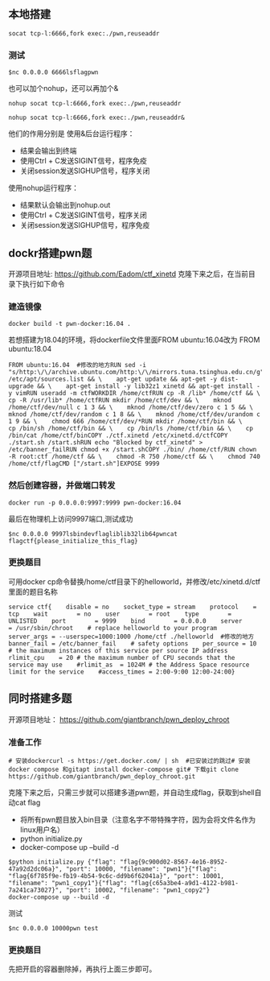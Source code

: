 ## 本地搭建

```
socat tcp-l:6666,fork exec:./pwn,reuseaddr
```

### 测试

```
$nc 0.0.0.0 6666lsflagpwn
```

也可以加个nohup，还可以再加个&

```
nohup socat tcp-l:6666,fork exec:./pwn,reuseaddr
```



```
nohup socat tcp-l:6666,fork exec:./pwn,reuseaddr&
```

他们的作用分别是
使用&后台运行程序：

- 结果会输出到终端
- 使用Ctrl + C发送SIGINT信号，程序免疫
- 关闭session发送SIGHUP信号，程序关闭

使用nohup运行程序：

- 结果默认会输出到nohup.out
- 使用Ctrl + C发送SIGINT信号，程序关闭
- 关闭session发送SIGHUP信号，程序免疫

## dockr搭建pwn题

开源项目地址: https://github.com/Eadom/ctf_xinetd
克隆下来之后，在当前目录下执行如下命令

### 建造镜像

```
docker build -t pwn-docker:16.04 .
```

若想搭建为18.04的环境，将dockerfile文件里面FROM ubuntu:16.04改为 FROM ubuntu:18.04

```
FROM ubuntu:16.04  #修改的地方RUN sed -i "s/http:\/\/archive.ubuntu.com/http:\/\/mirrors.tuna.tsinghua.edu.cn/g" /etc/apt/sources.list && \    apt-get update && apt-get -y dist-upgrade && \    apt-get install -y lib32z1 xinetd && apt-get install -y vimRUN useradd -m ctfWORKDIR /home/ctfRUN cp -R /lib* /home/ctf && \    cp -R /usr/lib* /home/ctfRUN mkdir /home/ctf/dev && \    mknod /home/ctf/dev/null c 1 3 && \    mknod /home/ctf/dev/zero c 1 5 && \    mknod /home/ctf/dev/random c 1 8 && \    mknod /home/ctf/dev/urandom c 1 9 && \    chmod 666 /home/ctf/dev/*RUN mkdir /home/ctf/bin && \    cp /bin/sh /home/ctf/bin && \    cp /bin/ls /home/ctf/bin && \    cp /bin/cat /home/ctf/binCOPY ./ctf.xinetd /etc/xinetd.d/ctfCOPY ./start.sh /start.shRUN echo "Blocked by ctf_xinetd" > /etc/banner_failRUN chmod +x /start.shCOPY ./bin/ /home/ctf/RUN chown -R root:ctf /home/ctf && \    chmod -R 750 /home/ctf && \    chmod 740 /home/ctf/flagCMD ["/start.sh"]EXPOSE 9999
```



### 然后创建容器，并做端口转发

```
docker run -p 0.0.0.0:9997:9999 pwn-docker:16.04
```

最后在物理机上访问9997端口,测试成功

```
$nc 0.0.0.0 9997lsbindevflagliblib32lib64pwncat flagctf{please_initialize_this_flag}
```



### 更换题目

可用docker cp命令替换/home/ctf目录下的helloworld，并修改/etc/xinetd.d/ctf里面的题目名称

```
service ctf{    disable = no    socket_type = stream    protocol    = tcp    wait        = no    user        = root    type        = UNLISTED    port        = 9999    bind        = 0.0.0.0    server      = /usr/sbin/chroot    # replace helloworld to your program    server_args = --userspec=1000:1000 /home/ctf ./helloworld  #修改的地方    banner_fail = /etc/banner_fail    # safety options    per_source	= 10 # the maximum instances of this service per source IP address    rlimit_cpu	= 20 # the maximum number of CPU seconds that the service may use    #rlimit_as  = 1024M # the Address Space resource limit for the service    #access_times = 2:00-9:00 12:00-24:00}
```



## 同时搭建多题

开源项目地址： https://github.com/giantbranch/pwn_deploy_chroot

### 准备工作

```
# 安装dockercurl -s https://get.docker.com/ | sh  #已安装过的跳过# 安装 docker compose 和gitapt install docker-compose git# 下载git clone https://github.com/giantbranch/pwn_deploy_chroot.git
```

克隆下来之后，只需三步就可以搭建多道pwn题，并自动生成flag，获取到shell自动cat flag

- 将所有pwn题目放入bin目录（注意名字不带特殊字符，因为会将文件名作为linux用户名）
- python initialize.py
- docker-compose up –build -d

```
$python initialize.py {"flag": "flag{9c900d02-8567-4e16-8952-47a92d2dc06a}", "port": 10000, "filename": "pwn1"}{"flag": "flag{6f785f9e-fb19-4b54-9c6c-dd9b6f62041a}", "port": 10001, "filename": "pwn1_copy1"}{"flag": "flag{c65a3be4-a9d1-4122-b981-7a241ca73027}", "port": 10002, "filename": "pwn1_copy2"}
docker-compose up --build -d
```

测试

```
$nc 0.0.0.0 10000pwn test
```



### 更换题目

先把开启的容器删除掉，再执行上面三步即可。